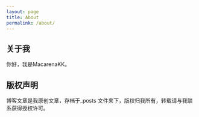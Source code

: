 ```yaml
---
layout: page
title: About
permalink: /about/
---
```


## 关于我
你好，我是MacarenaKK。

## 版权声明

博客文章是我原创文章，存档于_posts 文件夹下，版权归我所有，转载请与我联系获得授权许可。
